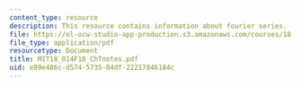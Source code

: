 ```yaml
---
content_type: resource
description: This resource contains information about fourier series.
file: https://ol-ocw-studio-app-production.s3.amazonaws.com/courses/18-014-calculus-with-theory-fall-2010/e89e486cd574573504df22217846184c_MIT18_014F10_ChTnotes.pdf
file_type: application/pdf
resourcetype: Document
title: MIT18_014F10_ChTnotes.pdf
uid: e89e486c-d574-5735-04df-22217846184c
---
```

